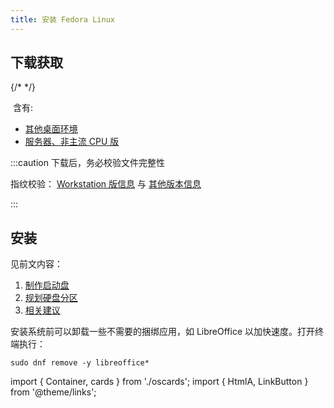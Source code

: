 ```yaml
---
title: 安装 Fedora Linux
---
```


## 下载获取

<Container>
    <cards.FedoraWorkstation />
    {/* <cards.FedoraKdePlasma /> */}
</Container>

<br/>

<p><LinkButton outline icon name="镜像站下载汇表" href="https://mirrorz.org/os/fedora"/>
&nbsp;含有:</p>

- [其他桌面环境](https://spins.fedoraproject.org/zh_Hans_CN/)
- [服务器、非主流 CPU 版](https://getfedora.org/zh_Hans_CN/server/download/)

:::caution 下载后，务必校验文件完整性

指纹校验：
[Workstation 版信息](https://getfedora.org/zh_Hans_CN/security/) 与
[其他版本信息](https://pagure.io/fedora-web/websites/blob/master/f/sites/getfedora.org/static/checksums)

:::

<!--
## Ubuntu

<Container>
    <cards.Ubuntu />
    <cards.Kubuntu />
</Container>

<br/>

[Kubuntu 指纹信息](https://kubuntu.org/alternative-downloads/#:~:text=Checksums)
、
[镜像站的所有 Ubuntu 衍生版](https://mirrorz.org/os/Ubuntu%E8%A1%8D%E7%94%9F%E7%89%88)
 -->

<!-- - Ubuntu 是 Debian 同构品，如无例外则，两术语等效或近似。Fedora 与 CentOS 等同理 -->

## 安装

见前文内容：

1. [制作启动盘](bootable)
2. [规划硬盘分区](part)
3. [相关建议](advice)

安装系统前可以卸载一些不需要的捆绑应用，如 LibreOffice 以加快速度。打开终端执行：

    sudo dnf remove -y libreoffice*

import { Container, cards } from './oscards';
import { HtmlA, LinkButton } from '@theme/links';
